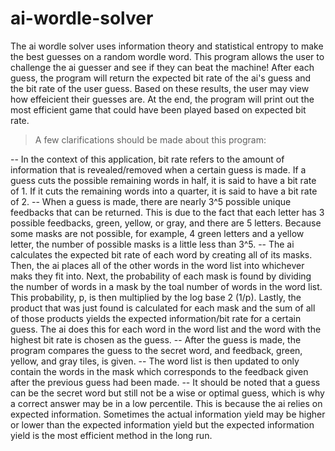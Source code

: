 # ai-wordle-solver

The ai wordle solver uses information theory and statistical entropy to make the best guesses on a random wordle word. This program allows the user to challenge the ai guesser and see if they can beat the machine! After each guess, the program will return the expected bit rate of the ai's guess and the bit rate of the user guess. Based on these results, the user may view how effeicient their guesses are. At the end, the program will print out the most efficient game that could have been played based on expected bit rate.


>A few clarifications should be made about this program:

-- In the context of this application, bit rate refers to the amount of information that is revealed/removed when a certain guess is made. If a guess cuts the possible remaining words in half, it is said to have a bit rate of 1. If it cuts the remaining words into a quarter, it is said to have a bit rate of 2. 
-- When a guess is made, there are nearly 3^5 possible unique feedbacks that can be returned. This is due to the fact that each letter has 3 possible feedbacks, green, yellow, or gray, and there are 5 letters. Because some masks are not possible, for example, 4 green letters and a yellow letter, the number of possible masks is a little less than 3^5.
-- The ai calculates the expected bit rate of each word by creating all of its masks. Then, the ai places all of the other words in the word list into whichever maks they fit into. Next, the probability of each mask is found by dividing the number of words in a mask by the toal number of words in the word list. This probability, p, is then multiplied by the log base 2 (1/p). Lastly, the product that was just found is calculated for each mask and the sum of all of those products yields the expected information/bit rate for a certain guess. The ai does this for each word in the word list and the word with the highest bit rate is chosen as the guess.
-- After the guess is made, the program compares the guess to the secret word, and feedback, green, yellow, and gray tiles, is given.
-- The word list is then updated to only contain the words in the mask which corresponds to the feedback given after the previous guess had been made.
-- It should be noted that a guess can be the secret word but still not be a wise or optimal guess, which is why a correct answer may be in a low percentile. This is because the ai relies on expected information. Sometimes the actual information yield may be higher or lower than the expected information yield but the expected information yield is the most efficient method in the long run.






